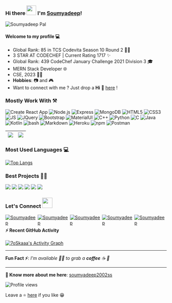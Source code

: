 ### Hi there <img src="https://raw.githubusercontent.com/MartinHeinz/MartinHeinz/master/wave.gif" width="30px"> I'm [Soumyadeep](https://soumyadeep2002ss.github.io/portfolio)!

![Soumyadeep Pal](https://i.postimg.cc/gJJm1ZPz/Black-Graphic-Design-Cover-Online-Portfolio.png)

#### Welcome to my profile 💻

- Global Rank: 85 in TCS Codevita Season 10 Round 2 👨‍💻
- 3 STAR AT CODECHEF | Current Rating 1717 ✨
- Global Rank: 439 CodeChef January Challenge 2021 Division 3 🎓
- MERN Stack Developer 🌐
- CSE, 2023 👨‍💻
- **Hobbies**: 📷 and 🎮
- Want to connect with me ? Just drop a **Hi** 👋 [here](https://www.linkedin.com/in/soumyadeep-pal-b3421b189) !

### Mostly Work With ⚒

![Create React App](https://img.shields.io/badge/React-20232A?style=for-the-badge&logo=react&logoColor=61DAFB)
![Node.js](https://img.shields.io/static/v1?style=for-the-badge&message=Node.js&color=339933&logo=Node.js&logoColor=FFFFFF&label=)
![Express](https://img.shields.io/static/v1?style=for-the-badge&message=Express&color=000000&logo=Express&logoColor=FFFFFF&label=)
![MongoDB](https://img.shields.io/static/v1?style=for-the-badge&message=MongoDB&color=47A248&logo=MongoDB&logoColor=FFFFFF&label=)
![HTML5](https://img.shields.io/badge/HTML5-E34F26?style=for-the-badge&logo=html5&logoColor=white)
![CSS3](https://img.shields.io/badge/CSS3-1572B6?style=for-the-badge&logo=css3&logoColor=white)
![JS](https://img.shields.io/badge/JavaScript-F7DF1E?style=for-the-badge&logo=javascript&logoColor=black)
![JQuery](https://img.shields.io/badge/jQuery-0769AD?style=for-the-badge&logo=jquery&logoColor=white)
![Bootstrap](https://img.shields.io/badge/Bootstrap-563D7C?style=for-the-badge&logo=bootstrap&logoColor=white)
![MaterialUI](https://img.shields.io/badge/Material--UI-0081CB?style=for-the-badge&logo=material-ui&logoColor=white)
![C++](https://img.shields.io/static/v1?style=for-the-badge&message=C%2B%2B&color=00599C&logo=C%2B%2B&logoColor=FFFFFF&label=)
![Python](https://img.shields.io/static/v1?style=for-the-badge&message=Python&color=3776AB&logo=Python&logoColor=FFFFFF&label=)
![C](https://img.shields.io/static/v1?style=for-the-badge&message=C+Language&color=222222&logo=C&logoColor=A8B9CC&label=)
![Java](https://img.shields.io/badge/Java-ED8B00?style=for-the-badge&logo=java&logoColor=white)
![Kotlin](https://img.shields.io/badge/Kotlin-0095D5?&style=for-the-badge&logo=kotlin&logoColor=white)
![bash](https://img.shields.io/static/v1?style=for-the-badge&message=Bash&color=222222&logo=bash&logoColor=A8B9CC&label=)
![Markdown](https://img.shields.io/badge/Markdown-000000?style=for-the-badge&logo=markdown&logoColor=white)
![Heroku](https://img.shields.io/badge/Heroku-430098?style=for-the-badge&logo=heroku&logoColor=white)
![npm](https://img.shields.io/static/v1?style=for-the-badge&message=npm&color=CB3837&logo=npm&logoColor=FFFFFF&label=)
![Postman](https://img.shields.io/badge/Postman-FF6C37?style=for-the-badge&logo=Postman&logoColor=white)

| <img src="https://github-readme-stats.vercel.app/api?username=soumyadeep2002ss&show_icons=true&theme=tokyonight"/> | <img src="https://github-readme-streak-stats.herokuapp.com/?user=soumyadeep2002ss&theme=tokyonight"/> |
| ------------------------------------------------------------------------------------------------------------------ | ----------------------------------------------------------------------------------------------------- |

### Most Used Languages 💻

[![Top Langs](https://github-readme-stats.vercel.app/api/top-langs/?username=soumyadeep2002ss&layout=compact&theme=tokyonight)](https://github.com/soumyadeep2002ss)

### Best Projects 👨‍💻

<img src="https://github-readme-stats.vercel.app/api/pin/?username=soumyadeep2002ss&repo=Realtime-Canvas&show_icons=true&theme=tokyonight">
<img src="https://github-readme-stats.vercel.app/api/pin/?username=soumyadeep2002ss&repo=PIANOTRON&show_icons=true&theme=tokyonight">
<img src="https://github-readme-stats.vercel.app/api/pin/?username=soumyadeep2002ss&repo=Scheduler&show_icons=true&theme=tokyonight"> 
<img src="https://github-readme-stats.vercel.app/api/pin/?username=soumyadeep2002ss&repo=Modern-React-Login-Register-page&show_icons=true&theme=tokyonight">
<img src="https://github-readme-stats.vercel.app/api/pin/?username=soumyadeep2002ss&repo=NewsGrabber&show_icons=true&theme=tokyonight">
<img src="https://github-readme-stats.vercel.app/api/pin/?username=soumyadeep2002ss&repo=I_AM_ENCRYPTO&show_icons=true&theme=tokyonight">

### Let's Connect <img src="https://raw.githubusercontent.com/ShahriarShafin/ShahriarShafin/main/Assets/handshake.gif" height="32px">

<div style="display:flex;">
 <a href="https://www.linkedin.com/in/soumyadeep-pal-b3421b189" target="_blank">
<img src=https://img.shields.io/badge/linkedin-%231E77B5.svg?&style=for-the-badge&logo=linkedin&logoColor=white alt=Soumyadeep Pal linkedin style="margin-bottom: 5px;" />
</a>
  
 <a href="https://github.com/soumyadeep2002ss" target="_blank">
<img src=https://img.shields.io/badge/GitHub-100000?style=for-the-badge&logo=github&logoColor=white alt=Soumyadeep Pal GitHub style="margin-bottom: 5px;" />
</a>
<a href="mailto:shoumodeep.pal@gmail.com" target="_blank">
<img src=https://img.shields.io/badge/gmail-%23EA4335.svg?" alt=Soumyadeep Pal gmail style="margin-bottom: px;" />
</a>

<a href="https://www.instagram.com/iamsoumyadeep24/" target="_blank">
<img src=https://img.shields.io/badge/Instagram-E4405F?style=for-the-badge&logo=instagram&logoColor=white alt=Soumyadeep Pal Instagram style="margin-bottom: 5px;" />
</a>
                                                                                                                                                 
<a href="https://www.facebook.com/pranab.pal.31586" target="_blank">
<img src=https://img.shields.io/badge/Facebook-1877F2?style=for-the-badge&logo=facebook&logoColor=white alt=Soumyadeep Pal Facebook style="margin-bottom: 5px;" />
</a> 
</div>

<summary><b>⚡ Recent GitHub Activity</b></summary>
  <br/>
   <a href="https://github.com/soumyadeep2002ss"><img alt="7oSkaaa's Activity Graph" src="https://activity-graph.herokuapp.com/graph?username=soumyadeep2002ss&custom_title=soumyadeep2002ss's%20Contribution%20Graph&theme=react-dark" /></a>
  <br/>

---

**Fun Fact ⚡**: _I'm available 🙋‍♂️ to grab a **coffee** ☕ 🙊_

---

**🔗 Know more about me here**: [soumyadeep2002ss](https://soumyadeep2002ss.github.io/portfolio)

![Profile views](https://gpvc.arturio.dev/soumyadeep2002ss)

Leave a ⭐ [here](https://github.com/soumyadeep2002ss/soumyadeep2002ss) if you like 😁
